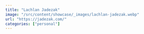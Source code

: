 ```yaml
---
title: "Lachlan Jadezak"
image: "/src/content/showcase/_images/lachlan-jadezak.webp"
url: "https://jadezak.com/"
categories: ["personal"]
---
```

